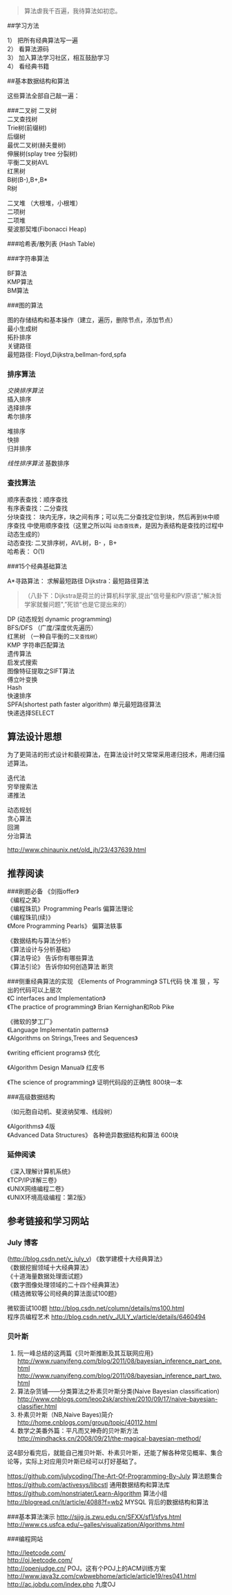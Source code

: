
>算法虐我千百遍，我待算法如初恋。


##学习方法
 
1） 把所有经典算法写一遍  
2） 看算法源码   
3） 加入算法学习社区，相互鼓励学习   
4） 看经典书籍  
  


##基本数据结构和算法

这些算法全部自己敲一遍：

###二叉树
二叉树    
二叉查找树  
Trie树(前缀树)  
后缀树  
最优二叉树(赫夫曼树)  
伸展树(splay tree 分裂树)   
平衡二叉树AVL    
红黑树  
B树(B-),B+,B*  
R树  
  
  
二叉堆 （大根堆，小根堆）   
二项树    
二项堆  
斐波那契堆(Fibonacci Heap)   
  
  
###哈希表/散列表 (Hash Table)
  
  
###字符串算法  

BF算法  
KMP算法  
BM算法  
  
  
###图的算法

图的存储结构和基本操作（建立，遍历，删除节点，添加节点）   
最小生成树  
拓扑排序  
关键路径  
最短路径: Floyd,Dijkstra,bellman-ford,spfa  
  
  
  
### 排序算法

*交换排序算法*  
插入排序     
选择排序    
希尔排序

堆排序  
快排   
归并排序  


*线性排序算法*
基数排序  
  
  
### 查找算法  
顺序表查找：顺序查找  
有序表查找：二分查找  
分块查找： 块内无序，块之间有序；可以先二分查找定位到块，然后再到`块`中顺序查找    中使用顺序查找（这里之所以叫 `动态查找表`，是因为表结构是查找的过程中动态生成的）    
动态查找:  二叉排序树，AVL树，B- ，B+    
哈希表：  O(1)     



###15个经典基础算法

A*寻路算法： 求解最短路径 
Dijkstra：最短路径算法 
>（八卦下：Dijkstra是荷兰的计算机科学家,提出”信号量和PV原语“,"解决哲学家就餐问题",”死锁“也是它提出来的）     

DP (动态规划 dynamic programming)   
BFS/DFS （广度/深度优先遍历）    
红黑树 （一种自平衡的`二叉查找树`）  
KMP    字符串匹配算法   
遗传算法  
启发式搜索   
图像特征提取之SIFT算法  
傅立叶变换  
Hash  
快速排序  
SPFA(shortest path faster algorithm)  单元最短路径算法  
快递选择SELECT    
  
    
  
## 算法设计思想

为了更简洁的形式设计和藐视算法，在算法设计时又常常采用递归技术，用递归描述算法。  
  
  
迭代法  
穷举搜索法  
递推法  

动态规划  
贪心算法  
回溯  
分治算法  

http://www.chinaunix.net/old_jh/23/437639.html



## 推荐阅读

 ###刷题必备 
《剑指offer》    
《编程之美》  
《编程珠玑》Programming Pearls  偏算法理论   
《编程珠玑(续)》    
《More Programming Pearls》  偏算法轶事    
    
  
《数据结构与算法分析》    
《算法设计与分析基础》    
《算法导论》 告诉你有哪些算法  
《算法引论》 告诉你如何创造算法   断货  
  
  
###侧重经典算法的实现
《Elements of Programming》 STL代码 快 准 狠 ，写出的代码可以上层次   
《C interfaces and Implementation》  
《The practice of programming》   Brian Kernighan和Rob Pike
  
《微软的梦工厂》  
《Language Implementatin patterns》  
《Algorithms on Strings,Trees and Sequences》  
  
  
《writing efficient programs》  优化  
  
《Algorithm Design Manual》 红皮书  
  
《The science of programming》 证明代码段的正确性   800块一本  
  
  
###高级数据结构

（如元胞自动机、斐波纳契堆、线段树）  
   
《Algorithms》 4版  
《Advanced Data Structures》 各种诡异数据结构和算法  600块  

 
### 延伸阅读 
   
《深入理解计算机系统》    
《TCP/IP详解三卷》    
《UNIX网络编程二卷》  
《UNIX环境高级编程：第2版》  
    
 
  
## 参考链接和学习网站


### July 博客
(http://blog.csdn.net/v_july_v)
《数学建模十大经典算法》    
《数据挖掘领域十大经典算法》    
《十道海量数据处理面试题》      
《数字图像处理领域的二十四个经典算法》    
《精选微软等公司经典的算法面试100题》 

微软面试100题 http://blog.csdn.net/column/details/ms100.html  
程序员编程艺术 http://blog.csdn.net/v_JULY_v/article/details/6460494  


  
### 贝叶斯 
1. 阮一峰总结的这两篇《贝叶斯推断及其互联网应用》   
http://www.ruanyifeng.com/blog/2011/08/bayesian_inference_part_one.html  
http://www.ruanyifeng.com/blog/2011/08/bayesian_inference_part_two.html  
2. 算法杂货铺——分类算法之朴素贝叶斯分类(Naive Bayesian classification)  
http://www.cnblogs.com/leoo2sk/archive/2010/09/17/naive-bayesian-classifier.html  
3. 朴素贝叶斯（NB,Naive Bayes)简介  
http://home.cnblogs.com/group/topic/40112.html  
4. 数学之美番外篇：平凡而又神奇的贝叶斯方法  
http://mindhacks.cn/2008/09/21/the-magical-bayesian-method/  
  
这4部分看完后，就能自己推贝叶斯、朴素贝叶斯，还能了解各种常见概率、集合论等，实际上对应用贝叶斯已经可以打好基础了。  
  

https://github.com/julycoding/The-Art-Of-Programming-By-July  算法题集合
https://github.com/activesys/libcstl   通用数据结构和算法库  
https://github.com/nonstriater/Learn-Algorithm  算法小组
http://blogread.cn/it/article/4088?f=wb2   MYSQL 背后的数据结构和算法


###基本算法演示 
http://sjjg.js.zwu.edu.cn/SFXX/sf1/sfys.html  
http://www.cs.usfca.edu/~galles/visualization/Algorithms.html  
  
  
   
###编程网站

http://leetcode.com/  
http://oj.leetcode.com/  
http://openjudge.cn/   POJ。这有个POJ上的ACM训练方案 http://www.java3z.com/cwbwebhome/article/article19/res041.html  
http://ac.jobdu.com/index.php  九度OJ  
  



